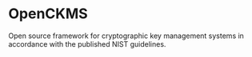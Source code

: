 # OpenCKMS
Open source framework for cryptographic key management systems in accordance with the published NIST guidelines.

